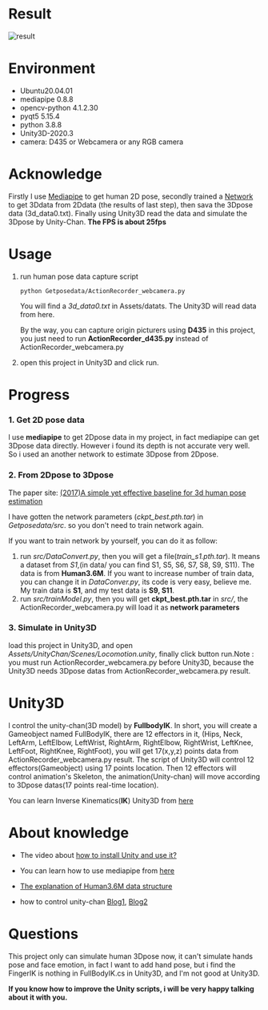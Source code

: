# Result

![result](https://github.com/xerifg/Real-time-3DposeTracking-Unity3D-UnityChan/blob/master/pictures/3D%E4%BB%BF%E7%9C%9F.gif)

# Environment

* Ubuntu20.04.01
* mediapipe  0.8.8
* opencv-python  4.1.2.30
* pyqt5  5.15.4
* python  3.8.8
* Unity3D-2020.3
* camera: D435 or Webcamera or any RGB camera

# Acknowledge

Firstly I use [Mediapipe](https://google.github.io/mediapipe/) to get human 2D pose, secondly trained a [Network](https://arxiv.org/abs/1705.03098) to get 3Ddata from 2Ddata (the results of last step), then sava the 3Dpose data (3d_data0.txt). Finally using Unity3D read the data and simulate the 3Dpose by Unity-Chan. **The FPS is about 25fps**

# Usage

1. run human pose data capture script

   ```shell
   python Getposedata/ActionRecorder_webcamera.py
   ```

   You will find a *3d_data0.txt* in Assets/datats. The Unity3D will read data from here.

   By the way, you can capture origin picturers using **D435** in this project, you just need to run **ActionRecorder_d435.py** instead of ActionRecorder_webcamera.py

2. open this project in Unity3D and  click run.

# Progress

### 1. Get 2D pose data

l use **mediapipe** to get 2Dpose data in my project, in fact mediapipe can get 3Dpose data directly. However i found its depth is not accurate very well. So i used an another network to estimate 3Dpose from 2Dpose. 

### 2. From 2Dpose to 3Dpose

The paper site: [(2017)A simple yet effective baseline for 3d human pose estimation](https://arxiv.org/abs/1705.03098)

l have gotten the network parameters (*ckpt_best.pth.tar*) in *Getposedata/src*. so  you don't need to train network again.

If you want to train network by yourself, you can do it as follow:

1. run *src/DataConvert.py*, then you will get a file(*train_s1.pth.tar*). lt means a dataset from *S1*,(in data/ you can find S1, S5, S6, S7, S8, S9, S11). The data is from **Human3.6M**. If you want to increase number of train data, you can change it in *DataConver.py*, its code is very easy, believe me. My train data is **S1**, and my test data is **S9, S11**.
2. run *src/trainModel.py*, then you will get **ckpt_best.pth.tar** in *src/*, the ActionRecorder_webcamera.py will load it as **network parameters**

### 3. Simulate in Unity3D

load this project in Unity3D, and open *Assets/UnityChan/Scenes/Locomotion.unity*, finally click button run.Note : you must run ActionRecorder_webcamera.py before Unity3D, because the Unity3D needs 3Dpose datas from ActionRecorder_webcamera.py result.

# Unity3D

l control the unity-chan(3D model) by **FullbodyIK**. In short, you will create a Gameobject named FullBodyIK, there are 12 effectors in it, (Hips, Neck, LeftArm, LeftElbow, LeftWrist, RightArm, RightElbow, RightWrist, LeftKnee, LeftFoot, RightKnee, RightFoot), you will get 17(x,y,z) points data from ActionRecorder_webcamera.py result. The script of Unity3D will control 12 effectors(Gameobject) using 17 points location. Then 12 effectors will control animation's Skeleton, the animation(Unity-chan) will move according to  3Dpose datas(17 points  real-time location).

 You can learn Inverse Kinematics(**IK**) Unity3D from [here](https://www.youtube.com/watch?v=Kk0xN26ICLQ&t=526s)

# About knowledge

* The video about [ how to install Unity and use it?](https://www.bilibili.com/video/BV18x411X7ds?spm_id_from=333.999.0.0)

* You can learn how to use mediapipe from [here](https://www.youtube.com/watch?v=brwgBf6VB0I&t=434s)

* [The explanation of Human3.6M data structure](https://www.it610.com/article/1295032957748191232.htm)

* how to control unity-chan [Blog1](https://qiita.com/fuloru169/items/aa2960ea2601fd94b25f), [Blog2](https://qiita.com/kenkra/items/7b5634ff7f8c6bf0257a)

# Questions

This project only can simulate human 3Dpose now, it can't simulate hands pose and face emotion, in fact l want to add hand pose, but i find the FingerIK is nothing in FullBodyIK.cs in Unity3D, and l'm not good at Unity3D.

**If you know how to improve the Unity scripts, i will be very happy talking about it with you.**

